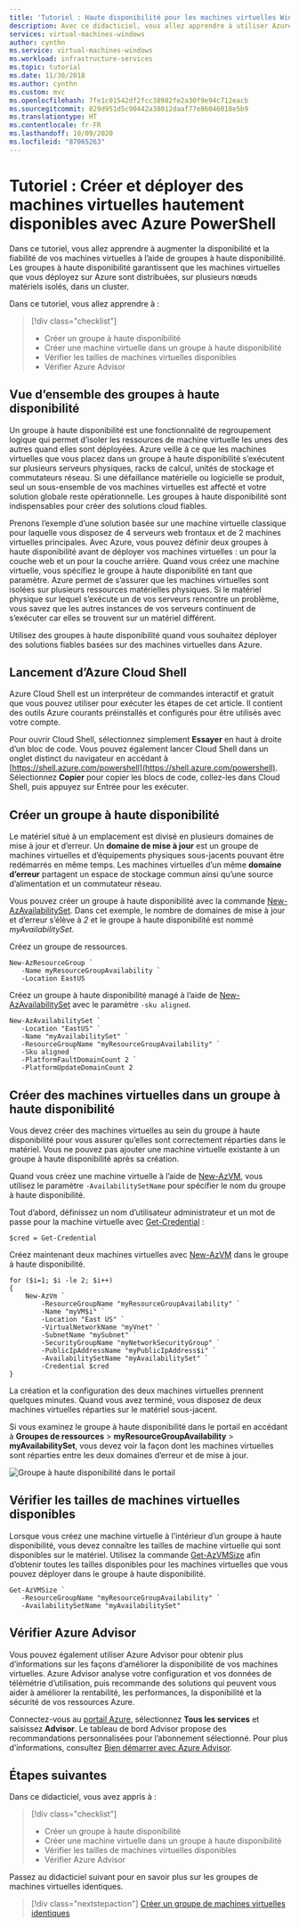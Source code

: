```yaml
---
title: 'Tutoriel : Haute disponibilité pour les machines virtuelles Windows dans Azure'
description: Avec ce didacticiel, vous allez apprendre à utiliser Azure PowerShell pour déployer des machines virtuelles hautement disponibles dans les groupes à haute disponibilité
services: virtual-machines-windows
author: cynthn
ms.service: virtual-machines-windows
ms.workload: infrastructure-services
ms.topic: tutorial
ms.date: 11/30/2018
ms.author: cynthn
ms.custom: mvc
ms.openlocfilehash: 7fe1c01542df2fcc38982fe2a30f9e94c712eacb
ms.sourcegitcommit: 829d951d5c90442a38012daaf77e86046018e5b9
ms.translationtype: HT
ms.contentlocale: fr-FR
ms.lasthandoff: 10/09/2020
ms.locfileid: "87065263"
---
```

# <a name="tutorial-create-and-deploy-highly-available-virtual-machines-with-azure-powershell"></a>Tutoriel : Créer et déployer des machines virtuelles hautement disponibles avec Azure PowerShell

Dans ce tutoriel, vous allez apprendre à augmenter la disponibilité et la fiabilité de vos machines virtuelles à l’aide de groupes à haute disponibilité. Les groupes à haute disponibilité garantissent que les machines virtuelles que vous déployez sur Azure sont distribuées, sur plusieurs nœuds matériels isolés, dans un cluster. 

Dans ce tutoriel, vous allez apprendre à :

> [!div class="checklist"]
> * Créer un groupe à haute disponibilité
> * Créer une machine virtuelle dans un groupe à haute disponibilité
> * Vérifier les tailles de machines virtuelles disponibles
> * Vérifier Azure Advisor


## <a name="availability-set-overview"></a>Vue d’ensemble des groupes à haute disponibilité

Un groupe à haute disponibilité est une fonctionnalité de regroupement logique qui permet d’isoler les ressources de machine virtuelle les unes des autres quand elles sont déployées. Azure veille à ce que les machines virtuelles que vous placez dans un groupe à haute disponibilité s’exécutent sur plusieurs serveurs physiques, racks de calcul, unités de stockage et commutateurs réseau. Si une défaillance matérielle ou logicielle se produit, seul un sous-ensemble de vos machines virtuelles est affecté et votre solution globale reste opérationnelle. Les groupes à haute disponibilité sont indispensables pour créer des solutions cloud fiables.

Prenons l’exemple d’une solution basée sur une machine virtuelle classique pour laquelle vous disposez de 4 serveurs web frontaux et de 2 machines virtuelles principales. Avec Azure, vous pouvez définir deux groupes à haute disponibilité avant de déployer vos machines virtuelles : un pour la couche web et un pour la couche arrière. Quand vous créez une machine virtuelle, vous spécifiez le groupe à haute disponibilité en tant que paramètre. Azure permet de s’assurer que les machines virtuelles sont isolées sur plusieurs ressources matérielles physiques. Si le matériel physique sur lequel s’exécute un de vos serveurs rencontre un problème, vous savez que les autres instances de vos serveurs continuent de s’exécuter car elles se trouvent sur un matériel différent.

Utilisez des groupes à haute disponibilité quand vous souhaitez déployer des solutions fiables basées sur des machines virtuelles dans Azure.

## <a name="launch-azure-cloud-shell"></a>Lancement d’Azure Cloud Shell

Azure Cloud Shell est un interpréteur de commandes interactif et gratuit que vous pouvez utiliser pour exécuter les étapes de cet article. Il contient des outils Azure courants préinstallés et configurés pour être utilisés avec votre compte. 

Pour ouvrir Cloud Shell, sélectionnez simplement **Essayer** en haut à droite d’un bloc de code. Vous pouvez également lancer Cloud Shell dans un onglet distinct du navigateur en accédant à [https://shell.azure.com/powershell](https://shell.azure.com/powershell). Sélectionnez **Copier** pour copier les blocs de code, collez-les dans Cloud Shell, puis appuyez sur Entrée pour les exécuter.

## <a name="create-an-availability-set"></a>Créer un groupe à haute disponibilité

Le matériel situé à un emplacement est divisé en plusieurs domaines de mise à jour et d’erreur. Un **domaine de mise à jour** est un groupe de machines virtuelles et d’équipements physiques sous-jacents pouvant être redémarrés en même temps. Les machines virtuelles d’un même **domaine d’erreur** partagent un espace de stockage commun ainsi qu’une source d’alimentation et un commutateur réseau.  

Vous pouvez créer un groupe à haute disponibilité avec la commande [New-AzAvailabilitySet](/powershell/module/az.compute/new-azavailabilityset). Dans cet exemple, le nombre de domaines de mise à jour et d’erreur s’élève à *2* et le groupe à haute disponibilité est nommé *myAvailabilitySet*.

Créez un groupe de ressources.

```azurepowershell-interactive
New-AzResourceGroup `
   -Name myResourceGroupAvailability `
   -Location EastUS
```

Créez un groupe à haute disponibilité managé à l’aide de [New-AzAvailabilitySet](/powershell/module/az.compute/new-azavailabilityset) avec le paramètre `-sku aligned`.

```azurepowershell-interactive
New-AzAvailabilitySet `
   -Location "EastUS" `
   -Name "myAvailabilitySet" `
   -ResourceGroupName "myResourceGroupAvailability" `
   -Sku aligned `
   -PlatformFaultDomainCount 2 `
   -PlatformUpdateDomainCount 2
```

## <a name="create-vms-inside-an-availability-set"></a>Créer des machines virtuelles dans un groupe à haute disponibilité
Vous devez créer des machines virtuelles au sein du groupe à haute disponibilité pour vous assurer qu’elles sont correctement réparties dans le matériel. Vous ne pouvez pas ajouter une machine virtuelle existante à un groupe à haute disponibilité après sa création. 


Quand vous créez une machine virtuelle à l’aide de [New-AzVM](/powershell/module/az.compute/new-azvm), vous utilisez le paramètre `-AvailabilitySetName` pour spécifier le nom du groupe à haute disponibilité.

Tout d’abord, définissez un nom d’utilisateur administrateur et un mot de passe pour la machine virtuelle avec [Get-Credential](/powershell/module/microsoft.powershell.security/get-credential?view=powershell-5.1) :

```azurepowershell-interactive
$cred = Get-Credential
```

Créez maintenant deux machines virtuelles avec [New-AzVM](/powershell/module/az.compute/new-azvm) dans le groupe à haute disponibilité.

```azurepowershell-interactive
for ($i=1; $i -le 2; $i++)
{
    New-AzVm `
        -ResourceGroupName "myResourceGroupAvailability" `
        -Name "myVM$i" `
        -Location "East US" `
        -VirtualNetworkName "myVnet" `
        -SubnetName "mySubnet" `
        -SecurityGroupName "myNetworkSecurityGroup" `
        -PublicIpAddressName "myPublicIpAddress$i" `
        -AvailabilitySetName "myAvailabilitySet" `
        -Credential $cred
}
```

La création et la configuration des deux machines virtuelles prennent quelques minutes. Quand vous avez terminé, vous disposez de deux machines virtuelles réparties sur le matériel sous-jacent. 

Si vous examinez le groupe à haute disponibilité dans le portail en accédant à **Groupes de ressources** > **myResourceGroupAvailability** > **myAvailabilitySet**, vous devez voir la façon dont les machines virtuelles sont réparties entre les deux domaines d’erreur et de mise à jour.

![Groupe à haute disponibilité dans le portail](./media/tutorial-availability-sets/fd-ud.png)

## <a name="check-for-available-vm-sizes"></a>Vérifier les tailles de machines virtuelles disponibles 

Lorsque vous créez une machine virtuelle à l’intérieur d’un groupe à haute disponibilité, vous devez connaître les tailles de machine virtuelle qui sont disponibles sur le matériel. Utilisez la commande [Get-AzVMSize](/powershell/module/az.compute/get-azvmsize) afin d’obtenir toutes les tailles disponibles pour les machines virtuelles que vous pouvez déployer dans le groupe à haute disponibilité.

```azurepowershell-interactive
Get-AzVMSize `
   -ResourceGroupName "myResourceGroupAvailability" `
   -AvailabilitySetName "myAvailabilitySet"
```

## <a name="check-azure-advisor"></a>Vérifier Azure Advisor 

Vous pouvez également utiliser Azure Advisor pour obtenir plus d’informations sur les façons d’améliorer la disponibilité de vos machines virtuelles. Azure Advisor analyse votre configuration et vos données de télémétrie d’utilisation, puis recommande des solutions qui peuvent vous aider à améliorer la rentabilité, les performances, la disponibilité et la sécurité de vos ressources Azure.

Connectez-vous au [portail Azure](https://portal.azure.com), sélectionnez **Tous les services** et saisissez **Advisor**. Le tableau de bord Advisor propose des recommandations personnalisées pour l’abonnement sélectionné. Pour plus d’informations, consultez [Bien démarrer avec Azure Advisor](../../advisor/advisor-get-started.md).


## <a name="next-steps"></a>Étapes suivantes

Dans ce didacticiel, vous avez appris à :

> [!div class="checklist"]
> * Créer un groupe à haute disponibilité
> * Créer une machine virtuelle dans un groupe à haute disponibilité
> * Vérifier les tailles de machines virtuelles disponibles
> * Vérifier Azure Advisor

Passez au didacticiel suivant pour en savoir plus sur les groupes de machines virtuelles identiques.

> [!div class="nextstepaction"]
> [Créer un groupe de machines virtuelles identiques](tutorial-create-vmss.md)
